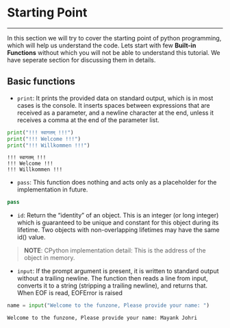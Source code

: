 
# Starting Point
------------

In this section we will try to cover the starting point of python programming, which will help us understand the code. Lets start with few **Built-in Functions** without which you will not be able to understand this tutorial. We have seperate section for discussing them in details. 

## Basic functions

* `print`: It prints the provided data on standard output, which is in most cases is the console. It inserts spaces between expressions that are received as a parameter, and a newline character at the end, unless it receives a comma at the end of the parameter list.


```python
print("!!! स्वागतम् !!!")
print("!!! Welcome !!!")
print("!!! Willkommen !!!")
```

    !!! स्वागतम् !!!
    !!! Welcome !!!
    !!! Willkommen !!!


* `pass`: This function does nothing and acts only as a placeholder for the implementation in future.


```python
pass
```

* `id`: Return the “identity” of an object. This is an integer (or long integer) which is guaranteed to be unique and constant for this object during its lifetime. Two objects with non-overlapping lifetimes may have the same id() value.

> **NOTE**: CPython implementation detail: This is the address of the object in memory.

* `input`: If the prompt argument is present, it is written to standard output without a trailing newline. The function then reads a line from input, converts it to a string (stripping a trailing newline), and returns that. When EOF is read, EOFError is raised


```python
name = input("Welcome to the funzone, Please provide your name: ")
```

    Welcome to the funzone, Please provide your name: Mayank Johri

